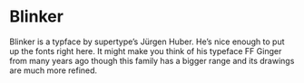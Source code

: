 # Blinker
Blinker is a typface by supertype’s Jürgen Huber. He’s nice enough to put up the fonts right here. It might make you think of his typeface FF Ginger from many years ago though this family has a bigger range and its drawings are much more refined.
